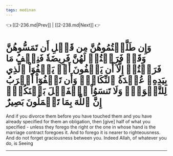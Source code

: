 ```yaml
---
tags: medinan
---
```


👈 [[2-236.md|Prev]] | [[2-238.md|Next]] 👉

# وَإِن طَلَّقۡتُمُوهُنَّ مِن قَبۡلِ أَن تَمَسُّوهُنَّ وَقَدۡ فَرَضۡتُمۡ لَهُنَّ فَرِيضَةٗ فَنِصۡفُ مَا فَرَضۡتُمۡ إِلَّآ أَن يَعۡفُونَ أَوۡ يَعۡفُوَاْ ٱلَّذِي بِيَدِهِۦ عُقۡدَةُ ٱلنِّكَاحِۚ وَأَن تَعۡفُوٓاْ أَقۡرَبُ لِلتَّقۡوَىٰۚ وَلَا تَنسَوُاْ ٱلۡفَضۡلَ بَيۡنَكُمۡۚ إِنَّ ٱللَّهَ بِمَا تَعۡمَلُونَ بَصِيرٌ

And if you divorce them before you have touched them and you have already specified for them an obligation, then [give] half of what you specified - unless they forego the right or the one in whose hand is the marriage contract foregoes it. And to forego it is nearer to righteousness. And do not forget graciousness between you. Indeed Allah, of whatever you do, is Seeing

---

